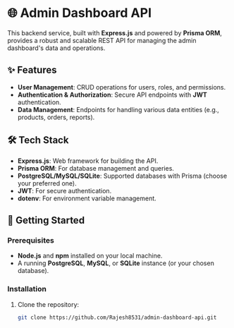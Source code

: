 # 🌐 Admin Dashboard API

This backend service, built with **Express.js** and powered by **Prisma ORM**, provides a robust and scalable REST API for managing the admin dashboard's data and operations.

## ✨ Features
- **User Management**: CRUD operations for users, roles, and permissions.
- **Authentication & Authorization**: Secure API endpoints with **JWT** authentication.
- **Data Management**: Endpoints for handling various data entities (e.g., products, orders, reports).

## 🛠️ Tech Stack
- **Express.js**: Web framework for building the API.
- **Prisma ORM**: For database management and queries.
- **PostgreSQL/MySQL/SQLite**: Supported databases with Prisma (choose your preferred one).
- **JWT**: For secure authentication.
- **dotenv**: For environment variable management.

## 🚀 Getting Started
### Prerequisites
- **Node.js** and **npm** installed on your local machine.
- A running **PostgreSQL**, **MySQL**, or **SQLite** instance (or your chosen database).

### Installation
1. Clone the repository:
   ```bash
   git clone https://github.com/Rajesh8531/admin-dashboard-api.git

